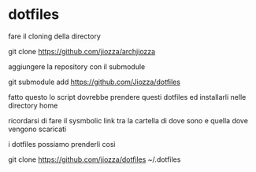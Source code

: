 # dotfiles

fare il cloning della directory

git clone https://github.com/jiozza/archjiozza


aggiungere la repository con il submodule

git submodule add https://github.com/Jiozza/dotfiles



fatto questo lo script dovrebbe prendere questi dotfiles ed installarli nelle directory home

ricordarsi di fare il sysmbolic link tra la cartella di dove sono e quella dove vengono scaricati



i dotfiles possiamo prenderli così

git clone https://github.com/jiozza/dotfiles ~/.dotfiles